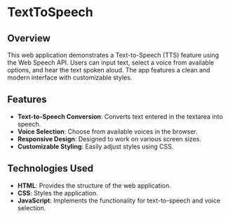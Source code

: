 # TextToSpeech


## Overview

This web application demonstrates a Text-to-Speech (TTS) feature using the Web Speech API. Users can input text, select a voice from available options, and hear the text spoken aloud. The app features a clean and modern interface with customizable styles.

## Features

- **Text-to-Speech Conversion**: Converts text entered in the textarea into speech.
- **Voice Selection**: Choose from available voices in the browser.
- **Responsive Design**: Designed to work on various screen sizes.
- **Customizable Styling**: Easily adjust styles using CSS.

## Technologies Used

- **HTML**: Provides the structure of the web application.
- **CSS**: Styles the application.
- **JavaScript**: Implements the functionality for text-to-speech and voice selection.
